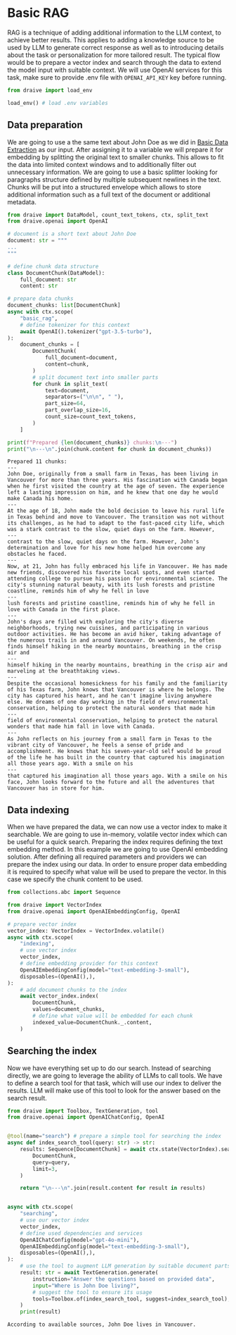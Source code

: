 # Basic RAG

RAG is a technique of adding additional information to the LLM context, to achieve better results. This applies to adding a knowledge source to be used by LLM to generate correct response as well as to introducing details about the task or personalization for more tailored result. The typical flow would be to prepare a vector index and search through the data to extend the model input with suitable context. We will use OpenAI services for this task, make sure to provide .env file with `OPENAI_API_KEY` key before running.


```python
from draive import load_env

load_env() # load .env variables
```

## Data preparation

We are going to use a the same text about John Doe as we did in [Basic Data Extraction](./BasicDataExtraction.md) as our input. After assigning it to a variable we will prepare it for embedding by splitting the original text to smaller chunks. This allows to fit the data into limited context windows and to additionally filter out unnecessary information. We are going to use a basic splitter looking for paragraphs structure defined by multiple subsequent newlines in the text. Chunks will be put into a structured envelope which allows to store additional information such as a full text of the document or additional metadata.

```python
from draive import DataModel, count_text_tokens, ctx, split_text
from draive.openai import OpenAI

# document is a short text about John Doe
document: str = """
...
"""

# define chunk data structure
class DocumentChunk(DataModel):
    full_document: str
    content: str

# prepare data chunks
document_chunks: list[DocumentChunk]
async with ctx.scope(
    "basic_rag",
    # define tokenizer for this context
    await OpenAI().tokenizer("gpt-3.5-turbo"),
):
    document_chunks = [
        DocumentChunk(
            full_document=document,
            content=chunk,
        )
        # split document text into smaller parts
        for chunk in split_text(
            text=document,
            separators=("\n\n", " "),
            part_size=64,
            part_overlap_size=16,
            count_size=count_text_tokens,
        )
    ]

print(f"Prepared {len(document_chunks)} chunks:\n---")
print("\n---\n".join(chunk.content for chunk in document_chunks))
```

    Prepared 11 chunks:
    ---
    John Doe, originally from a small farm in Texas, has been living in Vancouver for more than three years. His fascination with Canada began when he first visited the country at the age of seven. The experience left a lasting impression on him, and he knew that one day he would make Canada his home.
    ---
    At the age of 18, John made the bold decision to leave his rural life in Texas behind and move to Vancouver. The transition was not without its challenges, as he had to adapt to the fast-paced city life, which was a stark contrast to the slow, quiet days on the farm. However,
    ---
    contrast to the slow, quiet days on the farm. However, John's determination and love for his new home helped him overcome any obstacles he faced.
    ---
    Now, at 21, John has fully embraced his life in Vancouver. He has made new friends, discovered his favorite local spots, and even started attending college to pursue his passion for environmental science. The city's stunning natural beauty, with its lush forests and pristine coastline, reminds him of why he fell in love
    ---
    lush forests and pristine coastline, reminds him of why he fell in love with Canada in the first place.
    ---
    John's days are filled with exploring the city's diverse neighborhoods, trying new cuisines, and participating in various outdoor activities. He has become an avid hiker, taking advantage of the numerous trails in and around Vancouver. On weekends, he often finds himself hiking in the nearby mountains, breathing in the crisp air and
    ---
    himself hiking in the nearby mountains, breathing in the crisp air and marveling at the breathtaking views.
    ---
    Despite the occasional homesickness for his family and the familiarity of his Texas farm, John knows that Vancouver is where he belongs. The city has captured his heart, and he can't imagine living anywhere else. He dreams of one day working in the field of environmental conservation, helping to protect the natural wonders that made him
    ---
    field of environmental conservation, helping to protect the natural wonders that made him fall in love with Canada.
    ---
    As John reflects on his journey from a small farm in Texas to the vibrant city of Vancouver, he feels a sense of pride and accomplishment. He knows that his seven-year-old self would be proud of the life he has built in the country that captured his imagination all those years ago. With a smile on his
    ---
    that captured his imagination all those years ago. With a smile on his face, John looks forward to the future and all the adventures that Vancouver has in store for him.


## Data indexing

When we have prepared the data, we can now use a vector index to make it searchable. We are going to use in-memory, volatile vector index which can be useful for a quick search. Preparing the index requires defining the text embedding method. In this example we are going to use OpenAI embedding solution. After defining all required parameters and providers we can prepare the index using our data. In order to ensure proper data embedding it is required to specify what value will be used to prepare the vector. In this case we specify the chunk content to be used.


```python
from collections.abc import Sequence

from draive import VectorIndex
from draive.openai import OpenAIEmbeddingConfig, OpenAI

# prepare vector index
vector_index: VectorIndex = VectorIndex.volatile()
async with ctx.scope(
    "indexing",
    # use vector index
    vector_index,
    # define embedding provider for this context
    OpenAIEmbeddingConfig(model="text-embedding-3-small"),
    disposables=(OpenAI(),),
):
    # add document chunks to the index
    await vector_index.index(
        DocumentChunk,
        values=document_chunks,
        # define what value will be embedded for each chunk
        indexed_value=DocumentChunk._.content,
    )
```

## Searching the index

Now we have everything set up to do our search. Instead of searching directly, we are going to leverage the ability of LLMs to call tools. We have to define a search tool for that task, which will use our index to deliver the results. LLM will make use of this tool to look for the answer based on the search result.


```python
from draive import Toolbox, TextGeneration, tool
from draive.openai import OpenAIChatConfig, OpenAI


@tool(name="search") # prepare a simple tool for searching the index
async def index_search_tool(query: str) -> str:
    results: Sequence[DocumentChunk] = await ctx.state(VectorIndex).search(
        DocumentChunk,
        query=query,
        limit=3,
    )

    return "\n---\n".join(result.content for result in results)


async with ctx.scope(
    "searching",
    # use our vector index
    vector_index,
    # define used dependencies and services
    OpenAIChatConfig(model="gpt-4o-mini"),
    OpenAIEmbeddingConfig(model="text-embedding-3-small"),
    disposables=(OpenAI(),),
):
    # use the tool to augment LLM generation by suitable document parts
    result: str = await TextGeneration.generate(
        instruction="Answer the questions based on provided data",
        input="Where is John Doe living?",
        # suggest the tool to ensure its usage
        tools=Toolbox.of(index_search_tool, suggest=index_search_tool),
    )
    print(result)
```
    According to available sources, John Doe lives in Vancouver.
